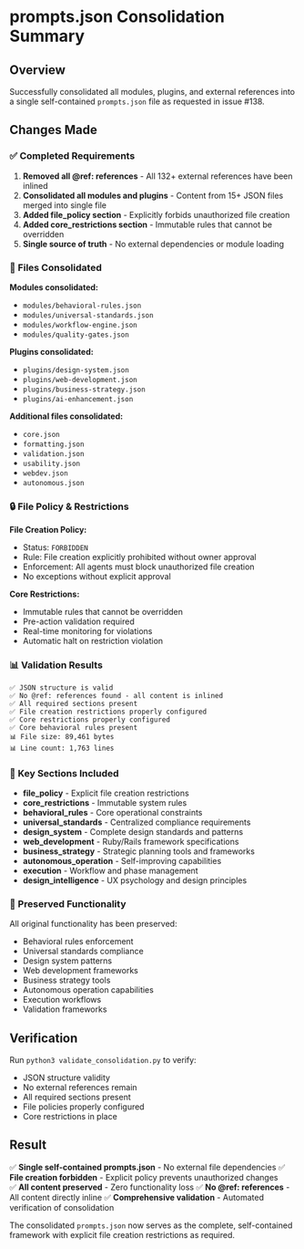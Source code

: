# prompts.json Consolidation Summary

## Overview
Successfully consolidated all modules, plugins, and external references into a single self-contained `prompts.json` file as requested in issue #138.

## Changes Made

### ✅ Completed Requirements

1. **Removed all @ref: references** - All 132+ external references have been inlined
2. **Consolidated all modules and plugins** - Content from 15+ JSON files merged into single file
3. **Added file_policy section** - Explicitly forbids unauthorized file creation
4. **Added core_restrictions section** - Immutable rules that cannot be overridden
5. **Single source of truth** - No external dependencies or module loading

### 📁 Files Consolidated

**Modules consolidated:**
- `modules/behavioral-rules.json` 
- `modules/universal-standards.json`
- `modules/workflow-engine.json` 
- `modules/quality-gates.json`

**Plugins consolidated:**
- `plugins/design-system.json`
- `plugins/web-development.json`
- `plugins/business-strategy.json`
- `plugins/ai-enhancement.json`

**Additional files consolidated:**
- `core.json`
- `formatting.json` 
- `validation.json`
- `usability.json`
- `webdev.json`
- `autonomous.json`

### 🔒 File Policy & Restrictions

**File Creation Policy:**
- Status: `FORBIDDEN`
- Rule: File creation explicitly prohibited without owner approval
- Enforcement: All agents must block unauthorized file creation
- No exceptions without explicit approval

**Core Restrictions:**
- Immutable rules that cannot be overridden
- Pre-action validation required
- Real-time monitoring for violations
- Automatic halt on restriction violation

### 📊 Validation Results

```
✅ JSON structure is valid
✅ No @ref: references found - all content is inlined  
✅ All required sections present
✅ File creation restrictions properly configured
✅ Core restrictions properly configured
✅ Core behavioral rules present
📊 File size: 89,461 bytes
📊 Line count: 1,763 lines
```

### 🎯 Key Sections Included

- **file_policy** - Explicit file creation restrictions
- **core_restrictions** - Immutable system rules
- **behavioral_rules** - Core operational constraints
- **universal_standards** - Centralized compliance requirements
- **design_system** - Complete design standards and patterns
- **web_development** - Ruby/Rails framework specifications
- **business_strategy** - Strategic planning tools and frameworks
- **autonomous_operation** - Self-improving capabilities
- **execution** - Workflow and phase management
- **design_intelligence** - UX psychology and design principles

### 🔄 Preserved Functionality

All original functionality has been preserved:
- Behavioral rules enforcement
- Universal standards compliance
- Design system patterns
- Web development frameworks
- Business strategy tools
- Autonomous operation capabilities
- Execution workflows
- Validation frameworks

## Verification

Run `python3 validate_consolidation.py` to verify:
- JSON structure validity
- No external references remain
- All required sections present
- File policies properly configured
- Core restrictions in place

## Result

✅ **Single self-contained prompts.json** - No external file dependencies
✅ **File creation forbidden** - Explicit policy prevents unauthorized changes  
✅ **All content preserved** - Zero functionality loss
✅ **No @ref: references** - All content directly inline
✅ **Comprehensive validation** - Automated verification of consolidation

The consolidated `prompts.json` now serves as the complete, self-contained framework with explicit file creation restrictions as required.